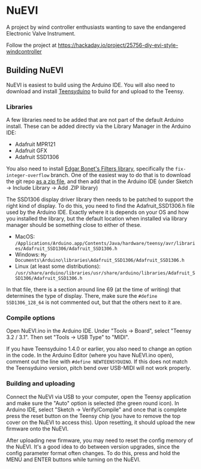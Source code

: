 # NuEVI
A project by wind controller enthusiasts wanting to save the endangered Electronic Valve Instrument.

Follow the project at https://hackaday.io/project/25756-diy-evi-style-windcontroller


## Building NuEVI

NuEVI is easiest to build using the Arduino IDE. You will also need to download and install
[Teensyduino](https://www.pjrc.com/teensy/td_download.html) to build for and upload to the Teensy.

### Libraries

A few libraries need to be added that are not part of the default Arduino install. These can be
added directly via the Library Manager in the Arduino IDE:
* Adafruit MPR121
* Adafruit GFX
* Adafruit SSD1306

You also need to install [Edgar Bonet's Filters library](https://github.com/edgar-bonet/Filters),
specifically the `fix-integer-overflow` branch. One of the easiest way to do that is to download the
git repo [as a zip file](https://github.com/edgar-bonet/Filters/archive/fix-integer-overflow.zip),
and then add that in the Arduino IDE (under Sketch -> Include Library -> Add .ZIP library)

The SSD1306 display driver library then needs to be patched to support the right kind of display.
To do this, you need to find the Adafruit_SSD1306.h file used by the Arduino IDE. Exactly where it
is depends on your OS and how you installed the library, but the default location when installed
via library manager should be something close to either of these.

* MacOS: `/Applications/Arduino.app/Contents/Java/hardware/teensy/avr/libraries/Adafruit_SSD1306/Adafruit_SSD1306.h`
* Windows: `My Documents\Arduino\libraries\Adafruit_SSD1306/Adafruit_SSD1306.h`
* Linux (at least some distributions): `/usr/share/arduino/libraries/usr/share/arduino/libraries/Adafruit_SSD1306/Adafruit_SSD1306.h`

In that file, there is a section around line 69 (at the time of writing) that determines the type
of display. There, make sure the `#define SSD1306_128_64` is not commented out, but that the others
next to it are.

### Compile options

Open NuEVI.ino in the Arduino IDE. Under "Tools -> Board", select "Teensy 3.2 / 3.1". Then set
"Tools -> USB Type" to "MIDI".

If you have Teensyduino 1.4.0 or earlier, you also need to change an option in the code. In the
Arduino Editor (where you have NuEVI.ino open), comment out the line with `#define NEWTEENSYDUINO`. If
this does not match the Teensyduino version, pitch bend over USB-MIDI will not work properly.

### Building and uploading

Connect the NuEVI via USB to your computer, open the Teensy application and make sure the "Auto"
option is selected (the green round icon). In Arduino IDE, select "Sketch -> Verify/Compile" and
once that is complete press the reset button on the Teensy chip (you have to remove the top cover
on the NuEVI to access this). Upon resetting, it should upload the new firmware onto the NuEVI.

After uploading new firmware, you may need to reset the config memory of the NuEVI. It's a good idea
to do between version upgrades, since the config parameter format often changes. To do this, press
and hold the MENU and ENTER buttons while turning on the NuEVI.
